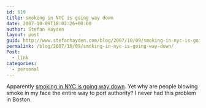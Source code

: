 ```yaml
---
id: 619
title: smoking in NYC is going way down
date: 2007-10-09T18:02:26+00:00
author: Stefan Hayden
layout: post
guid: http://www.stefanhayden.com/blog/2007/10/09/smoking-in-nyc-is-going-way-down/
permalink: /blog/2007/10/09/smoking-in-nyc-is-going-way-down/
Post:
  - link
categories:
  - personal
---
```

Apparently <a href="http://www.physorg.com/news101648855.html">smoking in NYC is going way down</a>. Yet why are people blowing smoke in my face the entire way to port authority? I never had this problem in Boston.